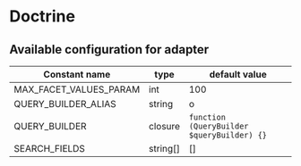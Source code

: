 # Doctrine

## Available configuration for adapter

| Constant name          | type     | default value                              |
|------------------------|----------|--------------------------------------------|
| MAX_FACET_VALUES_PARAM | int      | 100                                        |
| QUERY_BUILDER_ALIAS    | string   | o                                          |
| QUERY_BUILDER          | closure  | `function (QueryBuilder $queryBuilder) {}` |
| SEARCH_FIELDS          | string[] | []                                         |
